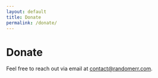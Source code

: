 ```yaml
---
layout: default
title: Donate
permalink: /donate/
---
```


# Donate

Feel free to reach out via email at [contact@randomerr.com](mailto:contact@randomerr.com).
